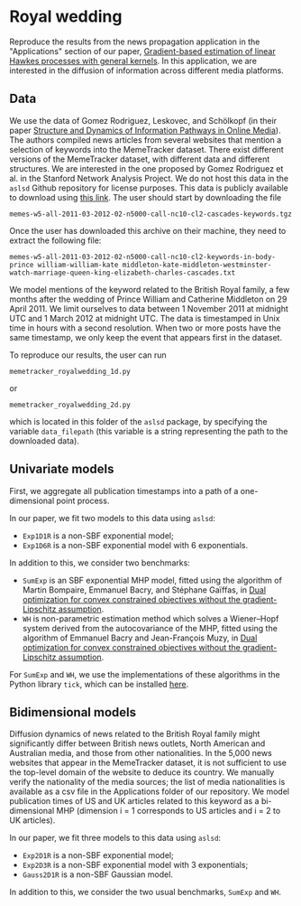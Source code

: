 # Royal wedding
Reproduce the results from the news propagation application in the "Applications" section of our paper, [Gradient-based estimation of linear Hawkes processes with general kernels](https://arxiv.org/abs/2111.10637).
In this application, we are interested in the diffusion of information across different media platforms.

## Data
We use the data of  Gomez Rodriguez, Leskovec, and Schölkopf (in their paper [Structure and Dynamics of Information Pathways in Online Media](https://dl.acm.org/doi/10.1145/2433396.2433402)). The authors compiled news articles from several websites that
mention a selection of keywords into the MemeTracker dataset. There exist different versions of the
MemeTracker dataset, with different data and different structures. We are interested in the one proposed
by Gomez Rodriguez et al. in the Stanford Network Analysis Project. We do not host this data in the `aslsd` Github repository for license purposes. This data is publicly available to download using [this link](http://snap.stanford.edu/infopath/data.html).
The user should start by downloading the file
```
memes-w5-all-2011-03-2012-02-n5000-call-nc10-cl2-cascades-keywords.tgz
```


Once the user has downloaded this archive on their machine, they need to extract the following file:

```
memes-w5-all-2011-03-2012-02-n5000-call-nc10-cl2-keywords-in-body-prince william-william-kate middleton-kate-middleton-westminster-watch-marriage-queen-king-elizabeth-charles-cascades.txt
```

We model mentions of the keyword related to the British Royal family, a few months after the wedding
of Prince William and Catherine Middleton on 29 April 2011. We limit ourselves to data between 1
November 2011 at midnight UTC and 1 March 2012 at midnight UTC. The data is timestamped in Unix
time in hours with a second resolution. When two or more posts have the same timestamp, we only keep
the event that appears first in the dataset.

To reproduce our results, the user can run 
```
memetracker_royalwedding_1d.py
```
or
```
memetracker_royalwedding_2d.py
```
which is located in this folder of the `aslsd` package, by specifying the variable `data_filepath` (this variable is a string representing the path to the downloaded data).


## Univariate models
First, we aggregate all publication timestamps into a path of a one-dimensional point process.

In our paper, we fit two models to this data using `aslsd`: 
* `Exp1D1R` is a non-SBF exponential model;
* `Exp1D6R` is a non-SBF exponential model with 6 exponentials. 

In addition to this, we consider two benchmarks: 
* `SumExp` is an SBF exponential MHP model, fitted using the algorithm of Martin Bompaire, Emmanuel Bacry, and Stéphane Gaïffas, in [Dual optimization for convex constrained objectives without the gradient-Lipschitz assumption](https://arxiv.org/abs/1807.03545#:~:text=Dual%20optimization%20for%20convex%20constrained%20objectives%20without%20the%20gradient%2DLipschitz%20assumption,-Martin%20Bompaire%2C%20Emmanuel&text=The%20minimization%20of%20convex%20objectives,finite%20sums%20of%20convex%20functions.). 
* `WH` is  non-parametric estimation method which solves a Wiener–Hopf system derived from the autocovariance of the MHP, fitted using the algorithm of  Emmanuel Bacry and Jean-François Muzy, in [Dual optimization for convex constrained objectives without the gradient-Lipschitz assumption](https://ieeexplore.ieee.org/document/7416001?arnumber=7416001). 

For `SumExp` and `WH`, we use the implementations of these algorithms in the Python library `tick`, which can be installed [here](https://github.com/X-DataInitiative/tick).


## Bidimensional models
Diffusion dynamics of news related to the British Royal family
might significantly differ between British news outlets, North American and Australian media, and those
from other nationalities. In the 5,000 news websites that appear in the MemeTracker dataset, it is
not sufficient to use the top-level domain of the website to deduce its country. We manually verify the nationality of the media sources; the list of media nationalities is available as a csv file in the Applications
folder of our repository. We model publication times of US and UK articles related to this keyword as
a bi-dimensional MHP (dimension i = 1 corresponds to US articles and i = 2 to UK articles).

In our paper, we fit three models to this data using `aslsd`: 
* `Exp2D1R` is a non-SBF exponential model;
* `Exp2D3R` is a non-SBF exponential model with 3 exponentials;
* `Gauss2D1R` is a non-SBF Gaussian model. 

In addition to this, we consider the two usual benchmarks, `SumExp` and `WH`.
